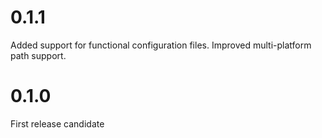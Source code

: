 # 0.1.1
Added support for functional configuration files.
Improved multi-platform path support.

# 0.1.0
First release candidate